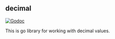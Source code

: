 decimal
-------

[![Godoc](https://godoc.org/bitbucket.org/advbet/decimal?status.svg)](https://godoc.org/bitbucket.org/advbet/decimal)

This is go library for working with decimal values.
